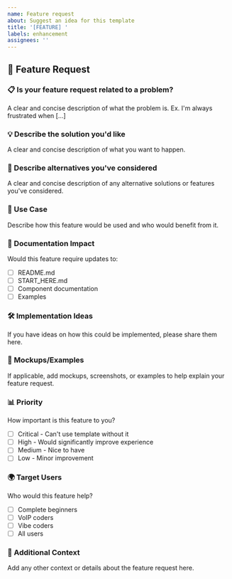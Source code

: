 ```yaml
---
name: Feature request
about: Suggest an idea for this template
title: '[FEATURE] '
labels: enhancement
assignees: ''
---
```


## 🚀 Feature Request

### 📋 Is your feature request related to a problem?
A clear and concise description of what the problem is. Ex. I'm always frustrated when [...]

### 💡 Describe the solution you'd like
A clear and concise description of what you want to happen.

### 🔄 Describe alternatives you've considered
A clear and concise description of any alternative solutions or features you've considered.

### 🎯 Use Case
Describe how this feature would be used and who would benefit from it.

### 📖 Documentation Impact
Would this feature require updates to:
- [ ] README.md
- [ ] START_HERE.md
- [ ] Component documentation
- [ ] Examples

### 🛠️ Implementation Ideas
If you have ideas on how this could be implemented, please share them here.

### 📸 Mockups/Examples
If applicable, add mockups, screenshots, or examples to help explain your feature request.

### 📊 Priority
How important is this feature to you?
- [ ] Critical - Can't use template without it
- [ ] High - Would significantly improve experience
- [ ] Medium - Nice to have
- [ ] Low - Minor improvement

### 🌍 Target Users
Who would this feature help?
- [ ] Complete beginners
- [ ] VoIP coders
- [ ] Vibe coders
- [ ] All users

### 📝 Additional Context
Add any other context or details about the feature request here.